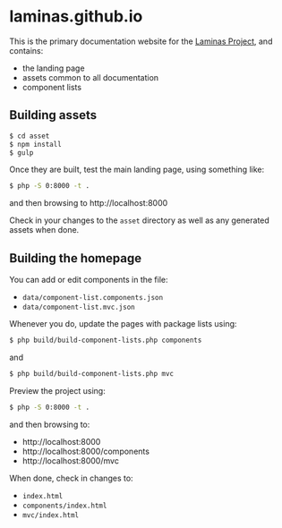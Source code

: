 # laminas.github.io

This is the primary documentation website for the [Laminas
Project](https://getlaminas.org), and contains:

- the landing page
- assets common to all documentation
- component lists

## Building assets

```bash
$ cd asset
$ npm install
$ gulp
```

Once they are built, test the main landing page, using something like:

```bash
$ php -S 0:8000 -t .
```

and then browsing to http://localhost:8000

Check in your changes to the `asset` directory as well as any generated assets
when done.

## Building the homepage

You can add or edit components in the file:

- `data/component-list.components.json`
- `data/component-list.mvc.json`

Whenever you do, update the pages with package lists using:

```bash
$ php build/build-component-lists.php components
```

and 

```bash
$ php build/build-component-lists.php mvc
```

Preview the project using:

```bash
$ php -S 0:8000 -t .
```

and then browsing to:

* http://localhost:8000
* http://localhost:8000/components
* http://localhost:8000/mvc

When done, check in changes to:

* `index.html`
* `components/index.html`
* `mvc/index.html`

